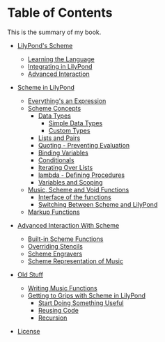 # Table of Contents

This is the summary of my book.

* [LilyPond's Scheme](intro/README.md)
    * [Learning the Language](intro/language.md)
    * [Integrating in LilyPond](intro/integrating.md)
    * [Advanced Interaction](intro/advanced.md)
* [Scheme in LilyPond](scheme/README.md)
    * [Everything's an Expression](scheme/expressions.md)
    * [Scheme Concepts]()
        * [Data Types](scheme/data-types/README.md)
            * [Simple Data Types](scheme/data-types/simple.md)
            * [Custom Types](scheme/data-types/custom.md)
        * [Lists and Pairs](scheme/lists-and-pairs.md)
        * [Quoting - Preventing Evaluation](scheme/quoting.md)
        * [Binding Variables]()
        * [Conditionals]()
        * [Iterating Over Lists]()
        * [lambda - Defining Procedures](scheme/lambda.md)
        * [Variables and Scoping](scheme/variables.md)
    * [Music, Scheme and Void Functions](lilypond/functions/music-scheme-void.md)
        * [Interface of the functions](lilypond/functions/interface.md)
        * [Switching Between Scheme and LilyPond](lilypond/functions/switch-languages.md)
    * [Markup Functions]()

* [Advanced Interaction With Scheme](advanced/README.md)
    * [Built-in Scheme Functions](advanced/built-in/README.md)
    * [Overriding Stencils]()
    * [Scheme Engravers](advanced/engravers/README.me)
    * [Scheme Representation of Music](advanced/scheme-music/README.md)
* [Old Stuff]()
    * [Writing Music Functions](old-stuff/functions/README.md)
    * [Getting to Grips with Scheme in LilyPond](old-stuff/functions/01.md)
        * [Start Doing Something Useful](old-stuff/functions/02.md)
        * [Reusing Code](old-stuff/functions/03.md)
        * [Recursion](old-stuff/functions/04.md)
* [License](license.md)
